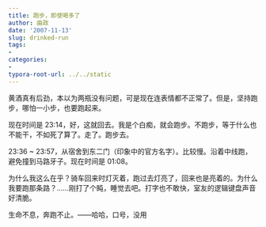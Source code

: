 ```yaml
---
title: 跑步，即使喝多了
author: 曲政
date: '2007-11-13'
slug: drinked-run
tags:
- 
categories:
- 
typora-root-url: ../../static
---
```


黄酒真有后劲，本以为两瓶没有问题，可是现在连表情都不正常了。但是，坚持跑步，哪怕一小步，也要跑起来。

现在时间是 23:14，好，这就回去。我是个白痴，就会跑步。不跑步，等于什么也不能干，不如死了算了。走了。跑步去。

23:36 ~ 23:57，从宿舍到东二门（印象中的官方名字）。比较慢。沿着中线跑，避免撞到马路牙子。现在时间是 01:08。

为什么我这么在乎？骑车回来时灯灭着，跑过去灯亮了，回来也是亮着的。为什么我要跑那条路？……刚打了个盹，睡觉去吧。打字也不敢快，室友的逻辑键盘声音好清脆。

生命不息，奔跑不止。——哈哈，口号，没用